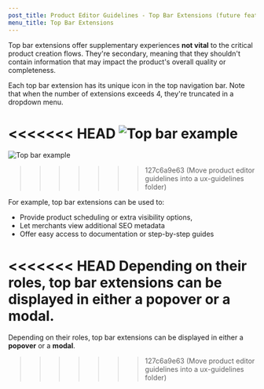 ```yaml
---
post_title: Product Editor Guidelines - Top Bar Extensions (future feature)
menu_title: Top Bar Extensions
---
```


Top bar extensions offer supplementary experiences **not vital** to the critical product creation flows. They're secondary, meaning that they shouldn't contain information that may impact the product's overall quality or completeness.

Each top bar extension has its unique icon in the top navigation bar. Note that when the number of extensions exceeds 4, they're truncated in a dropdown menu.

<<<<<<< HEAD
![Top bar example](https://developer.woo.com/wp-content/uploads/2023/12/product-editor-ext-guidelines-top-bar.png)
=======
![Top bar example](https://woo-docs-multi-com.go-vip.net/wp-content/uploads/2023/12/product-editor-ext-guidelines-top-bar.png)
>>>>>>> 127c6a9e63 (Move product editor guidelines into a ux-guidelines folder)

For example, top bar extensions can be used to:

- Provide product scheduling or extra visibility options,
- Let merchants view additional SEO metadata
- Offer easy access to documentation or step-by-step guides

<<<<<<< HEAD
Depending on their roles, top bar extensions can be displayed in either a **popover** or a **modal**.
=======
Depending on their roles, top bar extensions can be displayed in either a **popover** or a **modal**.
>>>>>>> 127c6a9e63 (Move product editor guidelines into a ux-guidelines folder)

